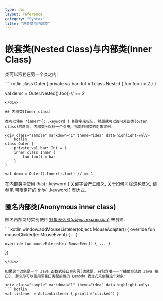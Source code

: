 ```yaml
---
type: doc
layout: reference
category: "Syntax"
title: "嵌套类与内部类"
---
```


# 嵌套类(Nested Class)与内部类(Inner Class)

类可以嵌套在另一个类之内:

<div class="sample" markdown="1" theme="idea" data-highlight-only>
``` kotlin
class Outer {
    private val bar: Int = 1
    class Nested {
        fun foo() = 2
    }
}

val demo = Outer.Nested().foo() // == 2
```
</div>

## 内部类(Inner class)

类可以使用 *inner*{: .keyword } 关键字来标记, 然后就可以访问外部类(outer class)的成员. 内部类会保存一个引用, 指向外部类的对象实例:

<div class="sample" markdown="1" theme="idea" data-highlight-only>
``` kotlin
class Outer {
    private val bar: Int = 1
    inner class Inner {
        fun foo() = bar
    }
}

val demo = Outer().Inner().foo() // == 1
```
</div>

在内部类中使用 *this*{: .keyword } 关键字会产生歧义, 关于如何消除这种歧义, 请参见 [带限定符的 *this*{: .keyword } 表达式](this-expressions.html).

## 匿名内部类(Anonymous inner class)

匿名内部类的实例使用 [对象表达式(object expression)](object-declarations.html#object-expressions) 来创建:

<div class="sample" markdown="1" theme="idea" data-highlight-only>
``` kotlin
window.addMouseListener(object: MouseAdapter() {
    override fun mouseClicked(e: MouseEvent) { ... }

    override fun mouseEntered(e: MouseEvent) { ... }
})
```
</div>

如果这个对象是一个 Java 函数式接口的实例(也就是, 只包含唯一一个抽象方法的 Java 接口), 那么你可以使用带接口类型前缀的 Lambda 表达式来创建这个对象:

<div class="sample" markdown="1" theme="idea" data-highlight-only>
``` kotlin
val listener = ActionListener { println("clicked") }
```
</div>
